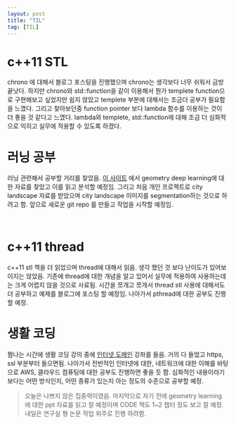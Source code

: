 ```yaml
---
layout: post
title: "TIL"
tag: [TIL]
---
```

# c++11 STL
chrono 에 대해서 블로그 포스팅을 진행했으며 chrono는 생각보다 너무 쉬워서 금방 끝낫다. 하지만 chrono와 std::function을 같이 이용해서 뭔가 templete function으로 구현해보고 싶었지만 쉽지 않았고 templete 부분에 대해서는 조금더 공부가 필요함을 느꼈다. 그리고 찾아보던중 function pointer 보다 lambda 함수를 이용하는 것이 더 좋을 것 같다고 느꼈다. lambda와 templete, std::function에 대해 조금 더 심화적으로 익히고 실무에 적용할 수 있도록 하겠다.

# 러닝 공부
러닝 관련해서 공부할 거리를 찾았음. [이 사이트](https://www.dropbox.com/s/oj3olyzxvnchrqs/SGP%202018.pdf?dl=0) 에서 geometry deep learning에 대한 자료를 찾았고 이를 읽고 분석할 예정임. 그리고 처음 개인 프로젝트로 city landscape 자료를 받았으며 city landscape 이미지를 segmentation하는 것으로 하려고 함. 앞으로 새로운 git repo 를 만들고 작업을 시작할 예정임. 

<br/>

# c++11 thread
c++11 stl 책을 더 읽었으며 thread에 대해서 읽음. 생각 했던 것 보다 난이도가 있어보이지는 않았음. 기존에 thread에 대한 개념을 알고 있어서 실무에 적용하여 사용하는데는 크게 어렵지 않을 것으로 사료됨. 시간을 쪼개고 쪼개서 thread stl 사용에 대해서도 더 공부하고 예제를 블로그에 포스팅 할 예정임. 나아가서 pthread에 대한 공부도 진행 할 예정.

# 생활 코딩 
짬나는 시간에 생활 코딩 강의 중에 [인터넷,도메인](https://www.youtube.com/playlist?list=PLMWJA4FwmYz1PCcamQcXu3i-SA0sROmFQ) 강좌를 들음.
거의 다 들었고 https, ssl 부분부터 들으면됨. 나아가서 전반적인 인터넷에 대한, 네트워크에 대한 이해를 바탕으로 AWS, 클라우드 컴퓨팅에 대한 공부도 진행하면 좋을 듯 함. 심화적인 내용이라기 보다는 어떤 방식인지, 어떤 종류가 있는지 아는 정도의 수준으로 공부할 예정.

> 오늘은 나쁘지 않은 집중력이였음. 마지막으로 자기 전에 geometry learning 에 대한 ppt 자료를 읽고 잘 예정이며 CODE 책도 1~2 챕터 정도 보고 잘 예정. 내일은 연구실 형 논문 작업 위주로 진행 하려함. 